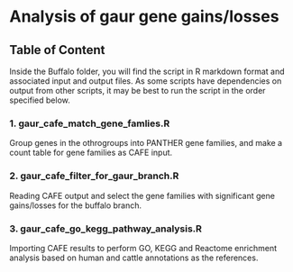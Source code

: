 # Analysis of gaur gene gains/losses

## Table of Content
Inside the Buffalo folder, you will find the script in R markdown format and associated input and output files. As some scripts have dependencies on output from other scripts, it may be best to run the script in the order specified below.
### 1. gaur_cafe_match_gene_famlies.R
  Group genes in the othrogroups into PANTHER gene families, and make a count table for gene families as CAFE input.
### 2. gaur_cafe_filter_for_gaur_branch.R
  Reading CAFE output and select the gene families with significant gene gains/losses for the buffalo branch.
### 3. gaur_cafe_go_kegg_pathway_analysis.R
  Importing CAFE results to perform GO, KEGG and Reactome enrichment analysis based on human and cattle annotations as the references.



